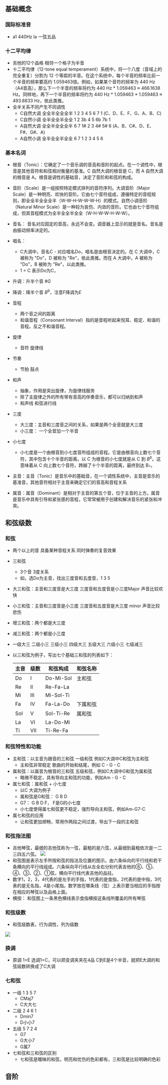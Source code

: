 ## 基础概念

### 国际标准音
- a1 440Hz la 一弦五品


### 十二平均律
- 吉他的12个品格 相邻一个格子为半音
- 十二平均律（12-tone equal temperament）系统中，将一个八度（音域上的完全重复）分割为 12 个等距的半音。在这个系统中，每个半音的频率比前一个半音的频率要高约 1.059463倍。例如，如果某个音符的频率为 440 Hz（A4音高），那么下一个半音的频率将约为 440 Hz * 1.059463 ≈ 466.1638 Hz。同样地，再下一个半音的频率将约为 440 Hz * 1.059463 * 1.059463 ≈ 493.8833 Hz，依此类推。
- 全半关系不同产生不同调性 
  - C自然大调 全全半全全全半 1 2 3 4 5 6 7 1    (C、D、E、F、G、A、B、C)
  - C自然小调 全半全全半全全 1 2 3b 4 5 6b 7b 1
  - A自然大调 全全半全全全半 6 7 1# 2 3 4# 5# 6 (A、B、C#、D、E、F#、G#、A)
  - A自然小调 全半全全半全全 6 7 1 2 3 4 5 6


### 基本名词
- 根音（Tonic）：它确定了一个音乐调的音高和音阶的起点。在一个调性中，根音是其他音符和和弦相对衡量的基准。C 自然大调的根音是 C，而 A 自然大调的根音是 A。根音是调性的基础音，决定了音阶和和弦的构成。
- 音阶（Scale）是一组按照特定模式排列的音符序列。大调音阶（Major Scale）是一种明亮、欢快的音阶。它由七个音符组成，遵循特定的音程规则，即全全半全全全半（W-W-H-W-W-W-H）的模式。自然小调音阶（Natural Minor Scale）是一种较为哀伤、内敛的音阶。它也由七个音符组成，但其音程模式为全半全全半全全（W-H-W-W-H-W-W）。
- 音名： 音名对应固定的音高，永远不会变。调音器上显示的就是音名。音名是由振动频率决定的。
- 唱名： 
  - C大调中，音名C - 对应唱名Do，唱名是由根音决定的。在 C 大调中，C 被称为 "Do"，D 被称为 "Re"，依此类推。而在 A 大调中，A 被称为 "Do"，B 被称为 "Re"，以此类推。
  - 1 = C 表示Do为C，

- 升调：升半个音 $\#G$
- 降调：降半个音 $B^b$，注意F降调为$E$
- 音程
  - 两个音之间的距离
  - 和谐音程（Consonant Interval）指的是音程听起来悦耳、稳定、和谐的音程。反之不和谐音程。
- 旋律
  - 音符 旋律线
- 节奏
  - 节拍 鼓点
- 和声
  - 抽象，作用是突出旋律，为旋律线服务
  - 除了主旋律之外的所有带有音高的伴奏音乐，都可以归纳到和声
  - 和声线 和弦进行线
- 三度
  - 大三度：主音和三度音之间的关系，如果是两个全音就是大三度
  - 小三度： 一个全音加一个半音
- 小七度
  - 小七度是一个由根音到小七度音所组成的音程。它是由根音向上数七个音符，其中包含十个半音的距离。以 C 为根音的小七度就是从 C 到 $B^b$。这意味着从 C 向上数七个音符，跨越了十个半音的距离，最终到达 B♭。
- 主音：主音（Tonic）是音乐中的基础音，在一个调性系统中，主音是音乐的基准音，其他音符相对于主音来确定它们的音高和音程关系
- 属音：属音（Dominant）是相对于主音的第五个音，位于主音的上方。属音是音乐中具有引导和紧张感的音程，它常常被用于创建和解决音乐的紧张和冲突。


## 和弦级数

### 和弦
- 两个以上的音 具备某种音程关系 同时弹奏的复音效果
- 三和弦
  - 3个音 3度关系
  - 如，选Do为主音，找出三度音和五度音，1 3 5
- 大三和弦：主音和三度音是大三度 三度音和五度音是小三度Major 声音比较欢快
- 小三和弦：主音和三度音是小三度 三度音和五度音是大三度 minor 声音比较悲伤
- 增三和弦：两个都是大三度
- 减三和弦：两个都是小三度
- 一级大三 二级小三 三级小三 四级大三 五级大三 六级小三 七级减三
- 以三和弦为例子，写出七个基础三和弦的列表如下：

    | 主音 | 级数 | 和弦构成 |和弦名称 |
    |----------|------|---------|---------|
    | Do       | I    | Do-Mi-Sol   |主和弦  |
    | Re       | II   | Re-Fa-La    | |
    | Mi       | III  | Mi-Sol-Ti   | |
    | Fa       | IV   | Fa-La-Do    |下属和弦 |
    | Sol      | V    | Sol-Ti-Re   |属和弦  |
    | La       | VI   | La-Do-Mi    | |
    | Ti       | VII  | Ti-Re-Fa    | |
### 和弦特性和功能
- 主和弦：以主音为跟音的三和弦 一级和弦 例如C大调中C和弦为主和弦
  - 主和弦非常稳定 歌曲的开始和结尾，例如 C - G - C
- 属和弦：以属音为根音的三和弦 五级和弦，例如C大调中G和弦为属和弦
  - 略微不稳定，具有导向主和弦的功能，例如Am - G - C
- 属七和弦：属和弦 + 小七度
  - 以C 大调为例子
  - 属和弦是G和弦： G B D
  - G7： G B D F， F是G的小七度
  - 小七度使得属七和弦更不稳定，强烈导向主和弦，例如Am-G7-C
- 属七和弦的应用
  - 让和弦更加顺畅，常用作两段之间过渡，导出下一段的主和弦

### 和弦指法图
- 吉他琴弦，最细的吉他弦称为一弦，最粗的是六弦，从最细到最粗依次是一二三四五六弦。
  ![](img/1.png)
- 和弦图是表示左手所按和弦的指法及位置的图示。由六条纵向的平行线和若干条横向的平行线组成。六条纵向平行线从左全右分别代表吉他的⑥、⑤、④、③、②、①弦，横向平行线代表吉他的品拄。
- 数字1，2，3，4代表的是左手的手指，1代表的是食指，2代表的是中指，3代表的是无名指，4是小尾指。数字放在哪条线（弦）上表示要当相应的手指按在相应的琴弦以及品格上面。
- 横按： 和弦图上一条黑色横线表示食指横按这条线所覆盖的所有琴弦

### 和弦级数
- 和弦级数表，行为调性，列为级数

![](img/2.jpg)


### 换调
- 原调 1=E 选调1=C，可以把变调夹夹在4品 C到E是4个半音，就把E大调的和弦级数转换成了C大调

### 七和弦
- 一级 1 3 5 7
  - CMaj7
  - C大大七
- 二级 2 4 6 1
  - Dmin7
  - D小小7
- 五级 5 7 2 4
  - G7
  - G大小7
  - G属7
- 七和弦和三和弦的区别
  - 七和弦是暧昧的和弦，明亮和忧伤的色彩都有，三和弦是比较明确的色彩


## 音阶
